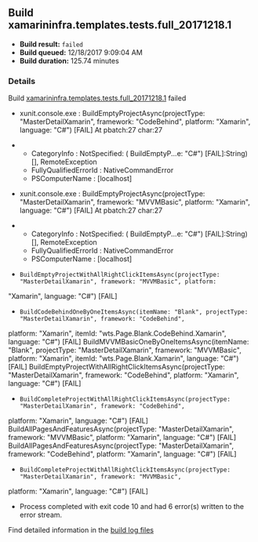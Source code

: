## Build xamarininfra.templates.tests.full_20171218.1
- **Build result:** `failed`
- **Build queued:** 12/18/2017 9:09:04 AM
- **Build duration:** 125.74 minutes
### Details
Build [xamarininfra.templates.tests.full_20171218.1](https://winappstudio.visualstudio.com/web/build.aspx?pcguid=a4ef43be-68ce-4195-a619-079b4d9834c2&builduri=vstfs%3a%2f%2f%2fBuild%2fBuild%2f24426) failed

+ xunit.console.exe :     BuildEmptyProjectAsync(projectType: "MasterDetailXamarin", framework: "CodeBehind", platform: 
"Xamarin", language: "C#") [FAIL]
At pbatch:27 char:27
+ 
    + CategoryInfo          : NotSpecified: (    BuildEmptyP...e: "C#") [FAIL]:String) [], RemoteException
    + FullyQualifiedErrorId : NativeCommandError
    + PSComputerName        : [localhost]
 

+ xunit.console.exe :     BuildEmptyProjectAsync(projectType: "MasterDetailXamarin", framework: "MVVMBasic", platform: 
"Xamarin", language: "C#") [FAIL]
At pbatch:27 char:27
+ 
    + CategoryInfo          : NotSpecified: (    BuildEmptyP...e: "C#") [FAIL]:String) [], RemoteException
    + FullyQualifiedErrorId : NativeCommandError
    + PSComputerName        : [localhost]
 

+     BuildEmptyProjectWithAllRightClickItemsAsync(projectType: "MasterDetailXamarin", framework: "MVVMBasic", platform: 
"Xamarin", language: "C#") [FAIL]

+     BuildCodeBehindOneByOneItemsAsync(itemName: "Blank", projectType: "MasterDetailXamarin", framework: "CodeBehind", 
platform: "Xamarin", itemId: "wts.Page.Blank.CodeBehind.Xamarin", language: "C#") [FAIL]
    BuildMVVMBasicOneByOneItemsAsync(itemName: "Blank", projectType: "MasterDetailXamarin", framework: "MVVMBasic", 
platform: "Xamarin", itemId: "wts.Page.Blank.Xamarin", language: "C#") [FAIL]
    BuildEmptyProjectWithAllRightClickItemsAsync(projectType: "MasterDetailXamarin", framework: "CodeBehind", 
platform: "Xamarin", language: "C#") [FAIL]

+     BuildCompleteProjectWithAllRightClickItemsAsync(projectType: "MasterDetailXamarin", framework: "CodeBehind", 
platform: "Xamarin", language: "C#") [FAIL]
    BuildAllPagesAndFeaturesAsync(projectType: "MasterDetailXamarin", framework: "MVVMBasic", platform: "Xamarin", 
language: "C#") [FAIL]
    BuildAllPagesAndFeaturesAsync(projectType: "MasterDetailXamarin", framework: "CodeBehind", platform: "Xamarin", 
language: "C#") [FAIL]

+     BuildCompleteProjectWithAllRightClickItemsAsync(projectType: "MasterDetailXamarin", framework: "MVVMBasic", 
platform: "Xamarin", language: "C#") [FAIL]

+ Process completed with exit code 10 and had 6 error(s) written to the error stream.

Find detailed information in the [build log files](https://uwpctdiags.blob.core.windows.net/buildlogs/xamarininfra.templates.tests.full_20171218.1_logs.zip)
